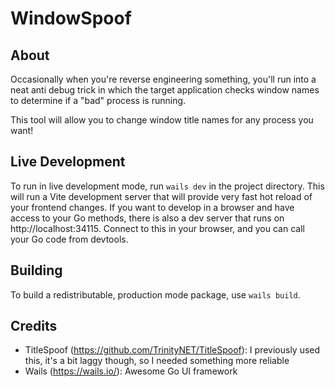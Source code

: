 # WindowSpoof

## About

Occasionally when you're reverse engineering something, you'll run into a neat anti debug trick in which
the target application checks window names to determine if a "bad" process is running.

This tool will allow you to change window title names for any process you want!

## Live Development

To run in live development mode, run `wails dev` in the project directory. This will run a Vite development
server that will provide very fast hot reload of your frontend changes. If you want to develop in a browser
and have access to your Go methods, there is also a dev server that runs on http://localhost:34115. Connect
to this in your browser, and you can call your Go code from devtools.

## Building

To build a redistributable, production mode package, use `wails build`.

## Credits

- TitleSpoof (https://github.com/TrinityNET/TitleSpoof): I previously used this, it's a bit laggy though, so I needed 
something more reliable
- Wails (https://wails.io/): Awesome Go UI framework